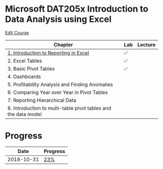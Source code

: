 # Microsoft DAT205x Introduction to Data Analysis using Excel
[EdX Course](https://courses.edx.org/courses/course-v1:Microsoft+DAT205x+3T2018/course/)

| Chapter | Lab | Lecture |
|---------|-----|---------|
| [1. Introduction to Reporting in Excel](1-introduction-to-reporting-in-excel.md) | :white_check_mark: |  |
| 2. Excel Tables | :white_check_mark: |  |
| 3. Basic Pivot Tables | :white_check_mark: |  |
| 4. Dashboards |  |  |
| 5. Profitability Analysis and Finding Anomalies |  |  |
| 6. Comparing Year over Year in Pivot Tables |  |  |
| 7. Reporting Hierarchical Data |  |  |
| 8. Introduction to multi-table pivot tables and the data model |  |  |

# Progress

| Date | Progress |
|------|----------|
| 2018-10-31 | [23%](https://user-images.githubusercontent.com/6586811/47800486-5e7d3a00-dcfa-11e8-9336-eb372673a4df.png) |
